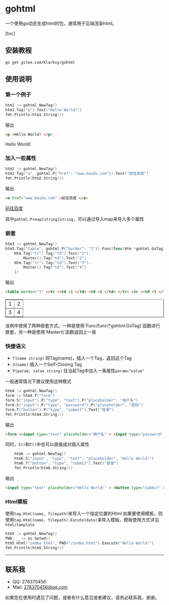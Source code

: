 # gohtml
一个使用go动态生成html的包，通常用于后端渲染html。

[toc]

## 安装教程

`go get gitee.com/Klarkxy/gohtml`

## 使用说明

### 第一个例子
```go
htm1 := gohtml.NewTag()
htm1.Tag("p").Text("Hello World!")
fmt.Println(htm1.String())
```
输出
```html
<p >Hello World! </p>
```
<p >Hello World! </p>


### 加入一些属性
```go
htm2 := gohtml.NewTag()
htm2.Tag("a", gohtml.P{"href": "www.baidu.com"}).Text("前往百度")
fmt.Println(htm2.String())
```
输出
```html
<a href="www.baidu.com" >前往百度 </a>
```
<a href="www.baidu.com" >前往百度 </a>


其中`gohtml.P`=`map[string]string`，可以通过导入map来导入多个属性

### 嵌套
```go
htm3 := gohtml.NewTag()
htm3.Tag("table", gohtml.P{"border": "1"}).Func(func(Htm *gohtml.GoTag) {
	Htm.Tag("tr").Tag("td").Text("1").
		Master().Tag("td").Text("2")
	Htm.Tag("tr").Tag("td").Text("3").
		Master().Tag("td").Text("4")
	})
```
输出
```html
<table border="1" ><tr ><td >1 </td> <td >2 </td> </tr> <tr ><td >3 </td> <td >4 </td> </tr> </table>
```
<table border="1" ><tr ><td >1 </td> <td >2 </td> </tr> <tr ><td >3 </td> <td >4 </td> </tr> </table>
该例中使用了两种嵌套方式，一种是使用`Func(func(*gohtml.GoTag)`函数进行嵌套，另一种是使用`Master()`函数返回上一层

### 快捷语义

* `T(name string)`
    同Tag(name)，插入一个Tag，返回这个Tag
* `S(name)`
    插入一个Self-Closing Tag
* `P(param, value string)`
    往当前Tag中加入一条属性`param="value"`

一般通常情况下建议使用这种模式
```go
htm4 := gohtml.NewTag()
form := htm4.T("form")
form.S("input").P("type", "text").P("placeholder", "用户名")
form.S("input").P("type", "password").P("placeholder", "密码")
form.T("button").P("type", "submit").Text("登录")
fmt.Println(htm4.String())
```
输出
```html
<form ><input type="text" placeholder="用户名" > <input type="password" placeholder="密码" > <button type="submit" >登录 </button> </form>
```


同时，`S()`和`T()`中也可以直接成对插入属性
```go
	htm6 := gohtml.NewTag()
	htm6.S("input", "type", "text", "placeholder", "Hello World!")
	htm6.T("button", "type", "submit").Text("登录")
	fmt.Println(htm6.String())
```
输出
```html
<input type="text" placeholder="Hello World!" > <button type="submit" >登录 </button>
```




### Html模板
使用`tag.Html(name, filepath)`来导入一个指定位置的Html
如果要使用模板，则使用`tag.Html(name, filepath).Excute(data)`来导入模板。模板使用方式详见`html/template`
```go
htm5 := gohtml.NewTag()
PWD, _ := os.Getwd()
htm5.Html("index.html", PWD+"/index.html").Execute("Hello World!")
fmt.Println(htm5.String())
```

-----------
## 联系我
* QQ: 278370456
* Mail: 278370456@qq.com

如果您在使用时遇见了问题，或者有什么意见或者建议，请务必联系我，谢谢。
